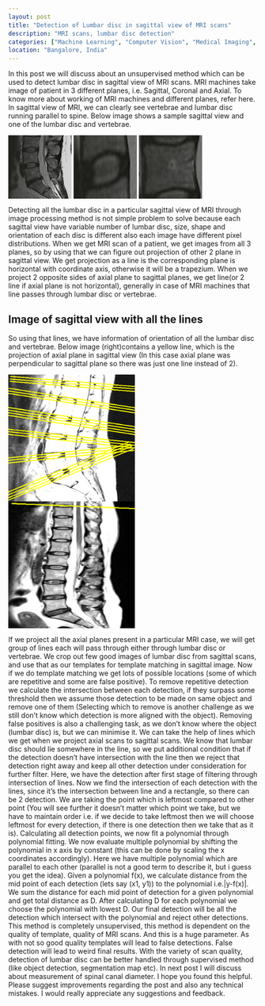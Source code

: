```yaml
---
layout: post
title: "Detection of Lumbar disc in sagittal view of MRI scans"
description: "MRI scans, lumbar disc detection"
categories: ["Machine Learning", "Computer Vision", "Medical Imaging", "MRI Scans"]
location: "Bangalore, India"
---
```


In this post we will discuss about an unsupervised method which can be used to detect lumbar disc in sagittal view of MRI scans.
MRI machines take image of patient in 3 different planes, i.e. Sagittal, Coronal and Axial. To know more about working of MRI machines and different planes, refer here.
In sagittal view of MRI, we can clearly see vertebrae and lumbar disc running parallel to spine. Below image shows a sample sagittal view and one of the lumbar disc and vertebrae.

<div>
  <!--{% include image.html url="/images/cervical_view.jpeg" caption="" max_width="100px"%}
  {% include image.html url="/images/lumbar_view.jpeg" caption="" max_width="100px"%}-->
  <img src="/images/left.png" width="128" height="128" align="middle"/>
  <img src="/images/mid.jpeg" width="128" height="128" align="middle"/>
  <img src="/images/right.jpeg" width="128" height="128" align="middle"/>
</div>

Detecting all the lumbar disc in a particular sagittal view of MRI through image processing method is not simple problem to solve because each sagittal view have variable number of lumbar disc, size, shape and orientation of each disc is different also each image have different pixel distributions.
When we get MRI scan of a patient, we get images from all 3 planes, so by using that we can figure out projection of other 2 plane in sagittal view. We get projection as a line is the corresponding plane is horizontal with coordinate axis, otherwise it will be a trapezium. When we project 2 opposite sides of axial plane to sagittal planes, we get line(or 2 line if axial plane is not horizontal), generally in case of MRI machines that line passes through lumbar disc or vertebrae.


## Image of sagittal view with all the lines

So using that lines, we have information of orientation of all the lumbar disc and vertebrae. Below image (right)contains a yellow line, which is the projection of axial plane in sagittal view (In this case axial plane was perpendicular to sagittal plane so there was just one line instead of 2).

<div>
  <!--{% include image.html url="/images/cervical_view.jpeg" caption="" max_width="100px"%}
  {% include image.html url="/images/lumbar_view.jpeg" caption="" max_width="100px"%}-->
  <img src="/images/bottom_left.png" width="256" height="256" align="middle"/>
  <img src="/images/bottom_right.png" width="256" height="256" align="middle"/>
</div>

If we project all the axial planes present in a particular MRI case, we will get group of lines each will pass through either through lumbar disc or vertebrae.
We crop out few good images of lumbar disc from sagittal scans, and use that as our templates for template matching in sagittal image. Now if we do template matching we get lots of possible locations (some of which are repetitive and some are false positive). To remove repetitive detection we calculate the intersection between each detection, if they surpass some threshold then we assume those detection to be made on same object and remove one of them (Selecting which to remove is another challenge as we still don’t know which detection is more aligned with the object).
Removing false positives is also a challenging task, as we don’t know where the object (lumbar disc) is, but we can minimise it. We can take the help of lines which we get when we project axial scans to sagittal scans. We know that lumbar disc should lie somewhere in the line, so we put additional condition that if the detection doesn’t have intersection with the line then we reject that detection right away and keep all other detection under consideration for further filter.
Here, we have the detection after first stage of filtering through intersection of lines. Now we find the intersection of each detection with the lines, since it’s the intersection between line and a rectangle, so there can be 2 detection. We are taking the point which is leftmost compared to other point (You will see further it doesn’t matter which point we take, but we have to maintain order i.e. if we decide to take leftmost then we will choose leftmost for every detection, if there is one detection then we take that as it is).
Calculating all detection points, we now fit a polynomial through polynomial fitting. We now evaluate multiple polynomial by shifting the polynomial in x axis by constant (this can be done by scaling the x coordinates accordingly).
Here we have multiple polynomial which are parallel to each other (parallel is not a good term to describe it, but i guess you get the idea). Given a polynomial f(x), we calculate distance from the mid point of each detection (lets say (x1, y1)) to the polynomial i.e.|y-f(x)|. We sum the distance for each mid point of detection for a given polynomial and get total distance as D. After calculating D for each polynomial we choose the polynomial with lowest D.
Our final detection will be all the detection which intersect with the polynomial and reject other detections.
This method is completely unsupervised, this method is dependent on the quality of template, quality of MRI scans. And this is a huge parameter. As with not so good quality templates will lead to false detections. False detection will lead to weird final results.
With the variety of scan quality, detection of lumbar disc can be better handled through supervised method (like object detection, segmentation map etc).
In next post I will discuss about measurement of spinal canal diameter.
I hope you found this helpful. Please suggest improvements regarding the post and also any technical mistakes. I would really appreciate any suggestions and feedback.
